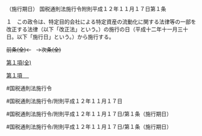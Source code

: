 （施行期日）
国税通則法施行令附則平成１２年１１月１７日第１条

１　この政令は、特定目的会社による特定資産の流動化に関する法律等の一部を改正する法律（以下「改正法」という。）の施行の日（平成十二年十一月三十日。以下「施行日」という。）から施行する。

~~前条(全)←~~　~~→次条(全)~~

[第１項(全)](国税通則法施行＿令附則平成１２年１１月１７日第１条第１項_.md)  

[第１項 　 ](国税通則法施行＿令附則平成１２年１１月１７日第１条第１項.md)  

#国税通則法施行令

#国税通則法施行令/附則平成１２年１１月１７日

#国税通則法施行令/附則平成１２年１１月１７日/第１条（施行期日）

#国税通則法施行令/附則平成１２年１１月１７日/第１条（施行期日）

